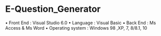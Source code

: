 # E-Question_Generator
•	Front End : Visual Studio 6.0
•	Language : Visual Basic
•	Back End  : Ms Access & Ms Word
•	Operating system :  Windows 98 ,XP, 7, 8/8.1, 10
